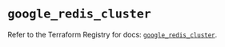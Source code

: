 # `google_redis_cluster`

Refer to the Terraform Registry for docs: [`google_redis_cluster`](https://registry.terraform.io/providers/hashicorp/google-beta/5.23.0/docs/resources/google_redis_cluster).
